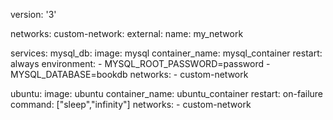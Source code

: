 version: '3'

networks:
  custom-network:
    external:
      name: my_network

services:
  mysql_db:
    image: mysql
    container_name: mysql_container
    restart: always
    environment:
      - MYSQL_ROOT_PASSWORD=password
      - MYSQL_DATABASE=bookdb
    networks:
      - custom-network
  
  ubuntu:
    image: ubuntu
    container_name: ubuntu_container
    restart: on-failure
    command: ["sleep","infinity"]
    networks:
      - custom-network
